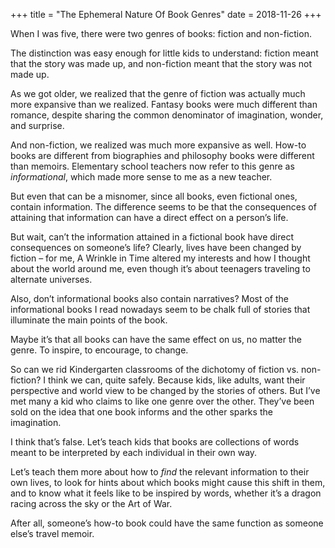 +++
title = "The Ephemeral Nature Of Book Genres"
date = 2018-11-26
+++

When I was five, there were two genres of books: fiction and non-fiction.

The distinction was easy enough for little kids to understand: fiction meant that the story was made up, and non-fiction meant that the story was not made up.

As we got older, we realized that the genre of fiction was actually much more expansive than we realized. Fantasy books were much different than romance, despite sharing the common denominator of imagination, wonder, and surprise.

And non-fiction, we realized was much more expansive as well. How-to books are different from biographies and philosophy books were different than memoirs. Elementary school teachers now refer to this genre as _informational_, which made more sense to me as a new teacher.

But even that can be a misnomer, since all books, even fictional ones, contain information. The difference seems to be that the consequences of attaining that information can have a direct effect on a person’s life. 

But wait, can’t the information attained in a fictional book have direct consequences on someone’s life? Clearly, lives have been changed by fiction &#8211; for me, A Wrinkle in Time altered my interests and how I thought about the world around me, even though it’s about teenagers traveling to alternate universes.

Also, don’t informational books also contain narratives? Most of the informational books I read nowadays seem to be chalk full of stories that illuminate the main points of the book. 

Maybe it’s that all books can have the same effect on us, no matter the genre. To inspire, to encourage, to change. 

So can we rid Kindergarten classrooms of the dichotomy of fiction vs. non-fiction? I think we can, quite safely. Because kids, like adults, want their perspective and world view to be changed by the stories of others. But I’ve met many a kid who claims to like one genre over the other. They’ve been sold on the idea that one book informs and the other sparks the imagination. 

I think that’s false. Let’s teach kids that books are collections of words meant to be interpreted by each individual in their own way. 

Let’s teach them more about how to _find_ the relevant information to their own lives, to look for hints about which books might cause this shift in them, and to know what it feels like to be inspired by words, whether it’s a dragon racing across the sky or the Art of War.

After all, someone’s how-to book could have the same function as someone else’s travel memoir.
